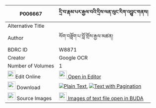|P006667|དྲི་བ་རྣམ་པར་རྒྱལ་བའི་དྲིས་ལན་ལུང་རིག་འབྱུང་གནས། 
| --- | --- 
|Alternative Title |
|Author| སོག་བཟློག་པ་བློ་གྲོས་རྒྱལ་མཚན།
|BDRC ID | W8871
|Creator | Google OCR
|Number of Volumes| 1
|<img width="25" src="https://img.icons8.com/color/25/000000/edit-property.png">Edit Online| [<img width="25" src="https://avatars.githubusercontent.com/u/45091458?s=200&v=4"> Open in Editor](http://editor.openpecha.org/P006667)
|<img width="25" src="https://img.icons8.com/fluent/48/000000/download-2.png"/>  Download | [![](https://img.icons8.com/color/20/000000/txt.png)Plain Text](https://github.com/Openpecha/P006667/releases/download/v1/driwa_nampa_ra_gyalwa_i_drilen_plain_P006667.zip), [![](https://img.icons8.com/color/20/000000/txt.png)Text with Pagination](https://github.com/Openpecha/P006667/releases/download/v1/driwa_nampa_ra_gyalwa_i_drilen_pages_P006667.zip)
|<img width="25" src="https://img.icons8.com/plasticine/100/000000/pictures-folder.png"/>  Source Images | [<img width="25" src="https://library.bdrc.io/icons/BUDA-small.svg"> Images of text file open in BUDA](https://library.bdrc.io/show/bdr:W8871)